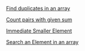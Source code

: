 [Find duplicates in an array](https://practice.geeksforgeeks.org/problems/find-duplicates-in-an-array/1?page=1&category[]=Arrays&category[]=Strings&sortBy=submissions)

[Count pairs with given sum](https://practice.geeksforgeeks.org/problems/count-pairs-with-given-sum5022/1?page=1&category[]=Arrays&category[]=Strings&sortBy=submissions)

[Immediate Smaller Element](https://practice.geeksforgeeks.org/problems/immediate-smaller-element1142/1?page=1&category=Linked%20List,Stack,Queue&difficulty=School,Basic,Easy&sortBy=submissions)

[Search an Element in an array](https://www.geeksforgeeks.org/problems/search-an-element-in-an-array-1587115621/1?page=1&category=Arrays,Strings,Sorting,Linked%20List,Stack,Searching,Queue,Merge%20Sort&difficulty=School,Basic,Easy,Medium&sprint=ca8ae412173dbd8346c26a0295d098fd&sortBy=submissions)